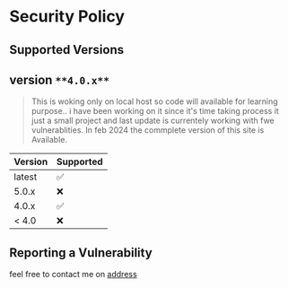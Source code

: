 # Security Policy

## Supported Versions

## version `**4.0.x**`
>This is woking only on local host so code will available 
>for learning purpose.. i have been working on it
>since it's time taking process it just a small project and last update is 
>currentely working with fwe vulnerablities. In feb 2024 the commplete version 
>of this site is Available. 

| Version | Supported          |
| ------- | ------------------ |
| latest  | :white_check_mark: |
| 5.0.x   | :x:                |
| 4.0.x   | :white_check_mark: |
| < 4.0   | :x:                |

## Reporting a Vulnerability


feel free to contact me on [address](sardarattaunnabi@gmail.com|)
